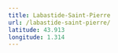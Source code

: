 ```yaml
---
title: Labastide-Saint-Pierre
url: /labastide-saint-pierre/
latitude: 43.913
longitude: 1.314
---
```

